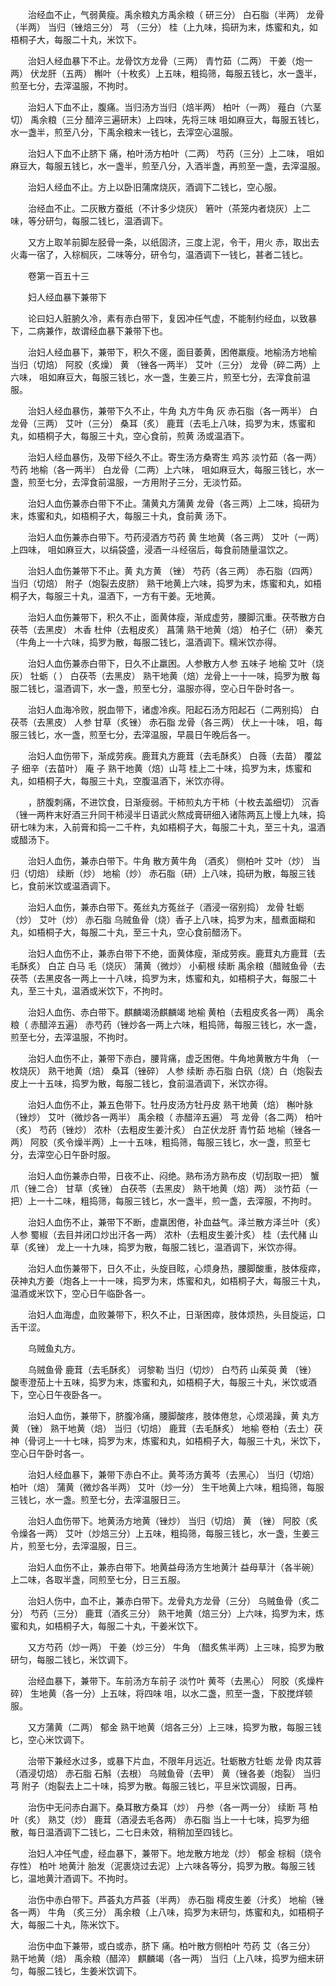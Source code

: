 <!-- { "loadSidebar": true } -->
　　治经血不止，气弱黄瘦。禹余粮丸方禹余粮（ 研三分） 白石脂（半两） 龙骨（半两） 当归（锉焙三分） 芎 （三分） 桂（上九味，捣研为末，炼蜜和丸，如梧桐子大，每服二十丸，米饮下。

　　治妇人经血暴下不止。龙骨饮方龙骨（三两） 青竹茹（二两） 干姜（炮一两） 伏龙肝（五两） 槲叶（十枚炙）上五味，粗捣筛，每服五钱匕，水一盏半，煎至七分，去滓温服，不拘时。

　　治妇人下血不止，腹痛。当归汤方当归（焙半两） 柏叶（一两） 薤白（六茎切） 禹余粮（三分 醋淬三遍研末）上四味，先将三味 咀如麻豆大，每服五钱匕，水一盏半，煎至八分，下禹余粮末一钱匕，去滓空心温服。

　　治妇人下血不止脐下 痛，柏叶汤方柏叶（二两） 芍药（三分）上二味， 咀如麻豆大，每服五钱匕，水一盏半，煎至八分，入酒半盏，再煎至一盏，去滓温服。

　　治妇人经血不止。方上以卧旧蒲席烧灰，酒调下二钱匕，空心服。

　　治经血不止。二灰散方蚕纸（不计多少烧灰） 箬叶（茶笼内者烧灰）上二味，等分研匀，每服二钱匕，温酒调下。

　　又方上取羊前脚左胫骨一条，以纸固济，三度上泥，令干，用火 赤，取出去火毒一宿了，入棕榈灰，二味等分，研令匀，温酒调下一钱匕，甚者二钱匕。

　　卷第一百五十三

　　妇人经血暴下兼带下

　　论曰妇人脏腑久冷，素有赤白带下，复因冲任气虚，不能制约经血，以致暴下，二病兼作，故谓经血暴下兼带下也。

　　治妇人经血暴下，兼带下，积久不瘥，面目萎黄，困倦羸瘦。地榆汤方地榆 当归（切焙） 阿胶（炙燥） 黄 （锉各一两半） 艾叶（三分） 龙骨（碎二两）上六味， 咀如麻豆大，每服三钱匕，水一盏，生姜三片，煎至七分，去滓食前温服。

　　治妇人经血暴伤，兼带下久不止，牛角 丸方牛角 灰 赤石脂（各一两半） 白龙骨（三两） 艾叶（三分） 桑耳（炙） 鹿茸（去毛上八味，捣罗为末，炼蜜和丸，如梧桐子大，每服三十丸，空心食前，煎黄 汤或温酒下。

　　治妇人经血暴伤，及带下经久不止。寄生汤方桑寄生 鸡苏 淡竹茹（各一两） 芍药 地榆（各一两半） 白龙骨（二两）上六味， 咀如麻豆大，每服三钱匕，水一盏，煎至七分，去滓食前温服，一方用附子三分，无淡竹茹。

　　治妇人血伤兼赤白带下不止。蒲黄丸方蒲黄 龙骨（各三两）上二味，捣研为末，炼蜜和丸，如梧桐子大，每服三十丸，食前黄 汤下。

　　治妇人血伤兼赤白带下。芍药浸酒方芍药 黄 生地黄（各三两） 艾叶（一两）上四味， 咀如麻豆大，以绢袋盛，浸酒一斗经宿后，每食前随量温饮之。

　　治妇人血伤兼带下不止。黄 丸方黄 （锉） 芍药（各三两） 赤石脂（四两） 当归（切焙） 附子（炮裂去皮脐） 熟干地黄上六味，捣罗为末，炼蜜和丸，如梧桐子大，每服三十丸，温酒下，一方有干姜。无地黄。

　　治妇人血伤兼带下，积久不止，面黄体瘦，渐成虚劳，腰脚沉重。茯苓散方白茯苓（去黑皮） 木香 杜仲（去粗皮炙） 菖蒲 熟干地黄（焙） 柏子仁（研） 秦艽（牛角上一十六味，捣罗为散，每服二钱匕，温酒调下。糯米饮亦得。

　　治妇人血伤兼赤白带下，日久不止羸困。人参散方人参 五味子 地榆 艾叶（烧灰） 牡蛎（ ） 白茯苓（去黑皮） 熟干地黄（焙）龙骨上一十一味，捣罗为散 每服二钱匕，温酒调下，水一盏，煎至七分，温服亦得，空心日午卧时各一。

　　治妇人血海冷败，脱血带下，诸虚冷疾。阳起石汤方阳起石（二两别捣） 白茯苓（去黑皮） 人参 甘草（炙锉） 赤石脂 龙骨（各三两） 伏上一十味， 咀，每服三钱匕，水一盏，煎至七分，去滓温服，早晨日午晚后各一。

　　治妇人血伤带下，渐成劳疾。鹿茸丸方鹿茸（去毛酥炙） 白薇（去苗） 覆盆子 细辛（去苗叶） 庵 子 熟干地黄（焙）山芎 桂上二十味，捣罗为末，炼蜜和丸，如梧桐子大，每服三十丸，空腹温酒下，米饮亦得。

　　，脐腹刺痛，不进饮食，日渐瘦弱。干柿煎丸方干柿（十枚去盖细切） 沉香（锉一两杵末好酒三升同干柿浸半日语武火熬成膏研细入诸陈两瓦上慢上九味，捣研七味为末，入前膏和捣一二千杵，丸如梧桐子大，每服二十丸，至三十丸，温酒或醋汤下。

　　治妇人血伤，兼赤白带下。牛角 散方黄牛角 （酒炙） 侧柏叶 艾叶（炒） 当归（切焙） 续断（炒） 地榆（炒） 赤石脂（研）上八味，捣研为散，每服三钱匕，食前米饮或温酒调下。

　　治妇人血伤，兼赤白带下。菟丝丸方菟丝子（酒浸一宿别捣） 龙骨 牡蛎（炒） 艾叶（炒） 赤石脂 乌贼鱼骨（烧）香子上八味，捣罗为末，醋煮面糊和丸，如梧桐子大，每服二十丸，至三十丸，空心食前醋汤下。

　　治妇人血伤不止，兼赤白带下不绝，面黄体瘦，渐成劳疾。鹿茸丸方鹿茸（去毛酥炙） 白芷 白马 毛（烧灰） 蒲黄（微炒） 小蓟根 续断 禹余粮（醋贼鱼骨（去茯苓（去黑皮各一两上一十八味，捣罗为末，炼蜜和丸，如梧桐子大，每服二十丸，至三十丸，温酒或米饮下，不拘时。

　　治妇人血伤、赤白带下。麒麟竭汤麒麟竭 地榆 黄柏（去粗皮炙各一两） 禹余粮（ 赤醋淬五遍） 赤芍药（锉炒各一两上六味，粗捣筛，每服三钱匕，水一盏，煎至七分，去滓温服，不拘时。

　　治妇人血伤不止，兼带下赤白，腰背痛，虚乏困倦。牛角地黄散方牛角 （一枚烧灰） 熟干地黄（焙） 桑耳（锉碎） 人参 续断 赤石脂 白矾（烧）白（炮裂去皮上一十五味，捣罗为散，每服二钱匕，食前温酒调下，米饮亦得。

　　治妇人血伤不止，兼五色带下。牡丹皮汤方牡丹皮 熟干地黄（焙） 槲叶脉（锉炒） 艾叶（微炒各一两半） 禹余粮（ 赤醋淬五遍） 芎 龙骨（各二两） 柏叶（炙） 芍药（锉炒） 浓朴（去粗皮生姜汁炙） 白芷伏龙肝 青竹茹 地榆（锉各一两） 阿胶（炙令燥半两）上一十五味，粗捣筛，每服三钱匕，水一盏，煎至七分，去滓空心日午卧时服。

　　治妇人血伤兼赤白带，日夜不止、闷绝。熟布汤方熟布皮（切刮取一把） 蟹爪（锉二合） 甘草（炙锉） 白茯苓（去黑皮） 熟干地黄（焙）两） 淡竹茹（一把）上一十二味，粗捣筛，每服三钱匕，水一盏半，煎一盏，去滓服，不拘时。

　　治妇人血伤不止，兼带下不断，虚羸困倦，补血益气。泽兰散方泽兰叶（炙） 人参 蜀椒（去目并闭口炒出汗各一两） 浓朴（去粗皮生姜汁炙） 桂（去代赭 山草（炙锉） 龙上一十九味，捣罗为散，每服二钱匕，温酒调下，米饮亦得。

　　治妇人血伤兼带下，日久不止，头旋目眩，心烦身热，腰脚酸重，肢体瘦瘁，茯神丸方姜（炮各上一十一味，捣罗为末，炼蜜和丸，如梧桐子大，每服三十丸，温酒或米饮下，空心日午临卧各一。

　　治妇人血海虚，血败兼带下，积久不止，日渐困瘁，肢体烦热，头目旋运，口舌干涩。

　　乌贼鱼丸方。

　　乌贼鱼骨 鹿茸（去毛酥炙） 诃黎勒 当归（切炒） 白芍药 山茱萸 黄 （锉） 酸枣澄茄上十五味，捣罗为末，炼蜜和丸，如梧桐子大，每服三十丸，米饮或酒下，空心日午夜卧各一。

　　治妇人血伤，兼带下，脐腹冷痛，腰脚酸疼，肢体倦怠，心烦渴躁，黄 丸方黄 （锉） 熟干地黄（焙） 当归（切焙） 鹿茸（去毛酥炙） 地榆 卷柏（去土）茯神（骨诃上一十七味，捣罗为末，炼蜜和丸，如梧桐子大，每服三十丸，米饮下，空心日午卧时各一。

　　治妇人经血暴下，兼带下赤白不止。黄芩汤方黄芩（去黑心） 当归（切焙） 柏叶（焙） 蒲黄（微炒各半两） 艾叶（炒一分） 生干地黄上六味，粗捣筛，每服三钱匕，水一盏。煎至七分，去滓温服日三。

　　治妇人血伤带下。地黄汤方地黄（锉炒） 当归（切焙） 黄 （锉） 阿胶（炙令燥各一两） 艾叶（炒焙三分）上五味，粗捣筛，每服三钱匕，水一盏，生姜三片，煎至七分，去滓温服，日三。

　　治妇人血伤不止，兼赤白带下。地黄益母汤方生地黄汁 益母草汁（各半碗）上二味，各取半盏，同煎至七分，日三五服。

　　治妇人伤中，血不止，兼赤白带下。龙骨丸方龙骨（三分） 乌贼鱼骨（炙二分） 芍药（三分） 鹿茸（酒炙三分） 熟干地黄（焙三分）上六味，捣罗为末，炼蜜和丸，如梧桐子大，每服二十丸，干姜米饮下。

　　又方芍药（炒一两） 干姜（炒三分） 牛角 （醋炙焦半两）上三味，捣罗为散研匀，每服二钱匕，米饮调下。

　　治经血暴下，兼带下。车前汤方车前子 淡竹叶 黄芩（去黑心） 阿胶（炙燥杵碎） 生地黄（各一分）上五味，将四味 咀，以水二盏，煎至一盏，下胶搅烊顿服。

　　又方蒲黄（二两） 郁金 熟干地黄（焙各三分）上三味，捣罗为散，每服三钱匕，空心米饮调下。

　　治带下兼经水过多，或暴下片血，不限年月远近。牡蛎散方牡蛎 龙骨 肉苁蓉（酒浸切焙） 赤石脂 石斛（去根） 乌贼鱼骨（去甲） 黄（锉各姜（炮裂） 当归芎 附子（炮裂去上二十味，捣罗为散。每服三钱匕，平旦米饮调服，日再。

　　治伤中无问赤白漏下。桑耳散方桑耳（炒） 丹参（各一两一分） 续断 芎 柏叶（炙） 熟艾（炒） 鹿茸（酒浸去毛各两） 赤石脂 当上一十七味，捣罗为细散，每日温酒调下二钱匕，二七日未效，稍稍加至四钱匕。

　　治妇人冲任气虚，经血暴下，兼带下。地龙散方地龙（炒） 郁金 棕榈（烧令存性） 柏叶 地黄汁 胎发（泥裹烧过去泥）上六味各等分，捣罗为散。每服三钱匕，温地黄汁酒调下。不拘时。

　　治伤中赤白带下。芦荟丸方芦荟（半两） 赤石脂 樗皮生姜（汁炙） 地榆（锉各一两） 牛角 （炙三分） 禹余粮（上八味，捣罗为末研匀，炼蜜和丸，如梧桐子大，每服二十丸，陈米饮下。

　　治伤中血下兼带，或白或赤，脐下 痛。柏叶散方侧柏叶 芍药 艾（各三分） 熟干地黄（焙） 禹余粮（醋淬） 麒麟竭（各一两） 当归（上八味，捣罗为细末研匀，每服二钱匕，生姜米饮调下。

